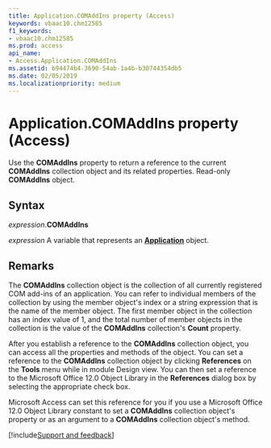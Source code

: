 ```yaml
---
title: Application.COMAddIns property (Access)
keywords: vbaac10.chm12585
f1_keywords:
- vbaac10.chm12585
ms.prod: access
api_name:
- Access.Application.COMAddIns
ms.assetid: b94474b4-3690-54ab-1a4b-b30744354db5
ms.date: 02/05/2019
ms.localizationpriority: medium
---
```



# Application.COMAddIns property (Access)

Use the **COMAddIns** property to return a reference to the current **COMAddIns** collection object and its related properties. Read-only **COMAddIns** object.


## Syntax

_expression_.**COMAddIns**

_expression_ A variable that represents an **[Application](Access.Application.md)** object.


## Remarks

The **COMAddIns** collection object is the collection of all currently registered COM add-ins of an application. You can refer to individual members of the collection by using the member object's index or a string expression that is the name of the member object. The first member object in the collection has an index value of 1, and the total number of member objects in the collection is the value of the **COMAddIns** collection's **Count** property.

After you establish a reference to the **COMAddIns** collection object, you can access all the properties and methods of the object. You can set a reference to the **COMAddIns** collection object by clicking **References** on the **Tools** menu while in module Design view. You can then set a reference to the Microsoft Office 12.0 Object Library in the **References** dialog box by selecting the appropriate check box. 

Microsoft Access can set this reference for you if you use a Microsoft Office 12.0 Object Library constant to set a **COMAddIns** collection object's property or as an argument to a **COMAddIns** collection object's method.




[!include[Support and feedback](~/includes/feedback-boilerplate.md)]